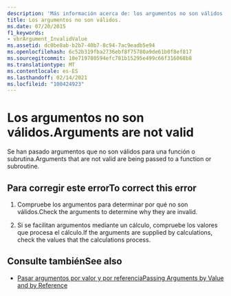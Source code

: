 ```yaml
---
description: 'Más información acerca de: los argumentos no son válidos'
title: Los argumentos no son válidos.
ms.date: 07/20/2015
f1_keywords:
- vbrArgument_InvalidValue
ms.assetid: dc0be8ab-b2b7-40b7-8c94-7ac9eadb5e94
ms.openlocfilehash: 6c52b319fba2736ebf8f75780a9de61b0f8ef817
ms.sourcegitcommit: 10e719780594efc781b15295e499c66f316068b8
ms.translationtype: MT
ms.contentlocale: es-ES
ms.lasthandoff: 02/14/2021
ms.locfileid: "100424923"
---
```

# <a name="arguments-are-not-valid"></a><span data-ttu-id="9b19d-103">Los argumentos no son válidos.</span><span class="sxs-lookup"><span data-stu-id="9b19d-103">Arguments are not valid</span></span>

<span data-ttu-id="9b19d-104">Se han pasado argumentos que no son válidos para una función o subrutina.</span><span class="sxs-lookup"><span data-stu-id="9b19d-104">Arguments that are not valid are being passed to a function or subroutine.</span></span>  
  
## <a name="to-correct-this-error"></a><span data-ttu-id="9b19d-105">Para corregir este error</span><span class="sxs-lookup"><span data-stu-id="9b19d-105">To correct this error</span></span>  
  
1. <span data-ttu-id="9b19d-106">Compruebe los argumentos para determinar por qué no son válidos.</span><span class="sxs-lookup"><span data-stu-id="9b19d-106">Check the arguments to determine why they are invalid.</span></span>  
  
2. <span data-ttu-id="9b19d-107">Si se facilitan argumentos mediante un cálculo, compruebe los valores que procesa el cálculo.</span><span class="sxs-lookup"><span data-stu-id="9b19d-107">If the arguments are supplied by calculations, check the values that the calculations process.</span></span>  
  
## <a name="see-also"></a><span data-ttu-id="9b19d-108">Consulte también</span><span class="sxs-lookup"><span data-stu-id="9b19d-108">See also</span></span>

- [<span data-ttu-id="9b19d-109">Pasar argumentos por valor y por referencia</span><span class="sxs-lookup"><span data-stu-id="9b19d-109">Passing Arguments by Value and by Reference</span></span>](../programming-guide/language-features/procedures/passing-arguments-by-value-and-by-reference.md)
